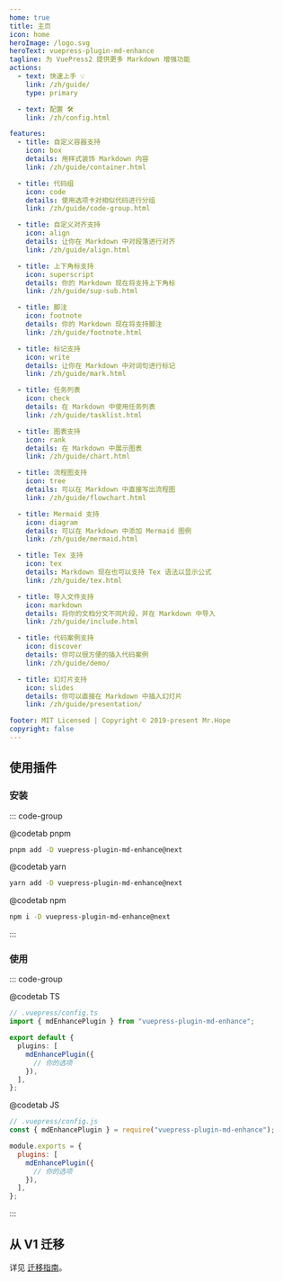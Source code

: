 ```yaml
---
home: true
title: 主页
icon: home
heroImage: /logo.svg
heroText: vuepress-plugin-md-enhance
tagline: 为 VuePress2 提供更多 Markdown 增强功能
actions:
  - text: 快速上手 💡
    link: /zh/guide/
    type: primary

  - text: 配置 🛠
    link: /zh/config.html

features:
  - title: 自定义容器支持
    icon: box
    details: 用样式装饰 Markdown 内容
    link: /zh/guide/container.html

  - title: 代码组
    icon: code
    details: 使用选项卡对相似代码进行分组
    link: /zh/guide/code-group.html

  - title: 自定义对齐支持
    icon: align
    details: 让你在 Markdown 中对段落进行对齐
    link: /zh/guide/align.html

  - title: 上下角标支持
    icon: superscript
    details: 你的 Markdown 现在将支持上下角标
    link: /zh/guide/sup-sub.html

  - title: 脚注
    icon: footnote
    details: 你的 Markdown 现在将支持脚注
    link: /zh/guide/footnote.html

  - title: 标记支持
    icon: write
    details: 让你在 Markdown 中对词句进行标记
    link: /zh/guide/mark.html

  - title: 任务列表
    icon: check
    details: 在 Markdown 中使用任务列表
    link: /zh/guide/tasklist.html

  - title: 图表支持
    icon: rank
    details: 在 Markdown 中展示图表
    link: /zh/guide/chart.html

  - title: 流程图支持
    icon: tree
    details: 可以在 Markdown 中直接写出流程图
    link: /zh/guide/flowchart.html

  - title: Mermaid 支持
    icon: diagram
    details: 可以在 Markdown 中添加 Mermaid 图例
    link: /zh/guide/mermaid.html

  - title: Tex 支持
    icon: tex
    details: Markdown 现在也可以支持 Tex 语法以显示公式
    link: /zh/guide/tex.html

  - title: 导入文件支持
    icon: markdown
    details: 将你的文档分文不同片段，并在 Markdown 中导入
    link: /zh/guide/include.html

  - title: 代码案例支持
    icon: discover
    details: 你可以很方便的插入代码案例
    link: /zh/guide/demo/

  - title: 幻灯片支持
    icon: slides
    details: 你可以直接在 Markdown 中插入幻灯片
    link: /zh/guide/presentation/

footer: MIT Licensed | Copyright © 2019-present Mr.Hope
copyright: false
---
```


## 使用插件

### 安装

::: code-group

@codetab pnpm

```bash
pnpm add -D vuepress-plugin-md-enhance@next
```

@codetab yarn

```bash
yarn add -D vuepress-plugin-md-enhance@next
```

@codetab npm

```bash
npm i -D vuepress-plugin-md-enhance@next
```

:::

### 使用

::: code-group

@codetab TS

```ts
// .vuepress/config.ts
import { mdEnhancePlugin } from "vuepress-plugin-md-enhance";

export default {
  plugins: [
    mdEnhancePlugin({
      // 你的选项
    }),
  ],
};
```

@codetab JS

```js
// .vuepress/config.js
const { mdEnhancePlugin } = require("vuepress-plugin-md-enhance");

module.exports = {
  plugins: [
    mdEnhancePlugin({
      // 你的选项
    }),
  ],
};
```

:::

## 从 V1 迁移

详见 [迁移指南](./migration.md)。
